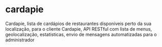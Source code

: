 # cardapie
Cardapie, lista de cardápios de restaurantes disponíveis perto da sua localização, para o cliente Cardapie, API RESTful com lista de menus, geolocalização, estatísticas, envio de mensagens automatizadas para o administrador
